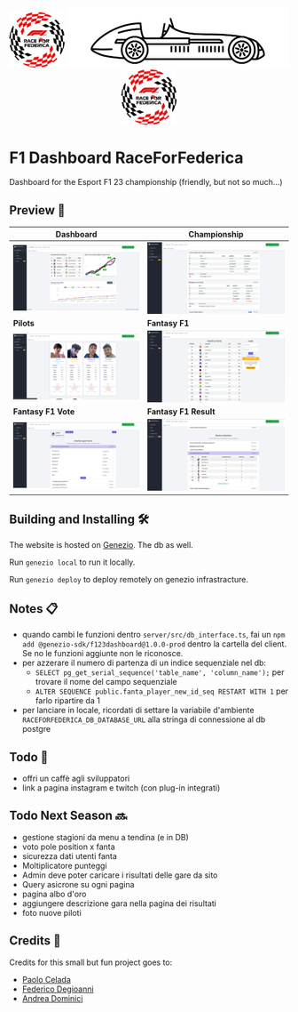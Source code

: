 <p align="center">
  <img src="client/src/assets/images/logo_raceforfederica.png" width="100">
  <img src="client/src/assets/images/readme/f1_evolution.gif" width="400">
  <img src="client/src/assets/images/logo_raceforfederica.png" width="100">
</p>

# F1 Dashboard RaceForFederica

Dashboard for the Esport F1 23 championship (friendly, but not so much...)

## Preview 🧐

| **Dashboard**                                              | **Championship**                                             |
| ------------------------------------------------------------ | ------------------------------------------------------------ |
| ![dashboard](client/src/assets/images/readme/dashboard.png) | ![championship](client/src/assets/images/readme/campionato.png) |
| **Pilots**                                                   | **Fantasy F1**                                               |
| ![pilots](client/src/assets/images/readme/piloti.png) | ![fanta](client/src/assets/images/readme/fanta.png) |
| **Fantasy F1 Vote**                                          | **Fantasy F1 Result**                                        |
| ![fanta_voto](client/src/assets/images/readme/fanta_voto.png) | ![fanta_risultato](client/src/assets/images/readme/fanta_risultato.png) |

## Building and Installing 🛠️

The website is hosted on [Genezio](https://genezio.com/). The db as well.

Run `genezio local` to run it locally.

Run `genezio deploy` to deploy remotely on genezio infrastracture.

## Notes 📋

- quando cambi le funzioni dentro `server/src/db_interface.ts`, fai un `npm add @genezio-sdk/f123dashboard@1.0.0-prod` dentro la cartella del client. Se no le funzioni aggiunte non le riconosce.
- per azzerare il numero di partenza di un indice sequenziale nel db:
  - `SELECT pg_get_serial_sequence('table_name', 'column_name');` per trovare il nome del campo sequenziale
  - `ALTER SEQUENCE public.fanta_player_new_id_seq RESTART WITH 1` per farlo ripartire da 1
- per lanciare in locale, ricordati di settare la variabile d'ambiente `RACEFORFEDERICA_DB_DATABASE_URL` alla stringa di connessione al db postgre

## Todo 🎯

- offri un caffè agli sviluppatori
- link a pagina instagram e twitch (con plug-in integrati)

## Todo Next Season 🔜

- gestione stagioni da menu a tendina (e in DB)
- voto pole position x fanta
- sicurezza dati utenti fanta
- Moltiplicatore punteggi
- Admin deve poter caricare i risultati delle gare da sito
- Query asicrone su ogni pagina
- pagina albo d'oro
- aggiungere descrizione gara nella pagina dei risultati
- foto nuove piloti

## Credits 🙇

Credits for this small but fun project goes to:

- [Paolo Celada](https://github.com/paocela)
- [Federico Degioanni](https://github.com/FAST-man-33)
- [Andrea Dominici](https://github.com/DomiJAR)
